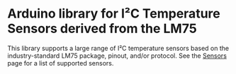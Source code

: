 # Arduino library for I²C Temperature Sensors derived from the LM75 #

This library supports a large range of I²C temperature sensors based on the industry-standard LM75 package, pinout, and/or protocol. See the [Sensors](doc/Sensors.md) page for a list of supported sensors.
